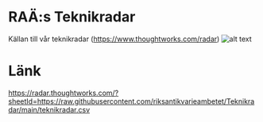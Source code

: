 # RAÄ:s Teknikradar
Källan till vår teknikradar (https://www.thoughtworks.com/radar)
![alt text](https://raw.github.com/riksantikvarieambetet/Teknikradar/master/teknikradar.jpeg "Teknikradar")
# Länk
https://radar.thoughtworks.com/?sheetId=https://raw.githubusercontent.com/riksantikvarieambetet/Teknikradar/main/teknikradar.csv

